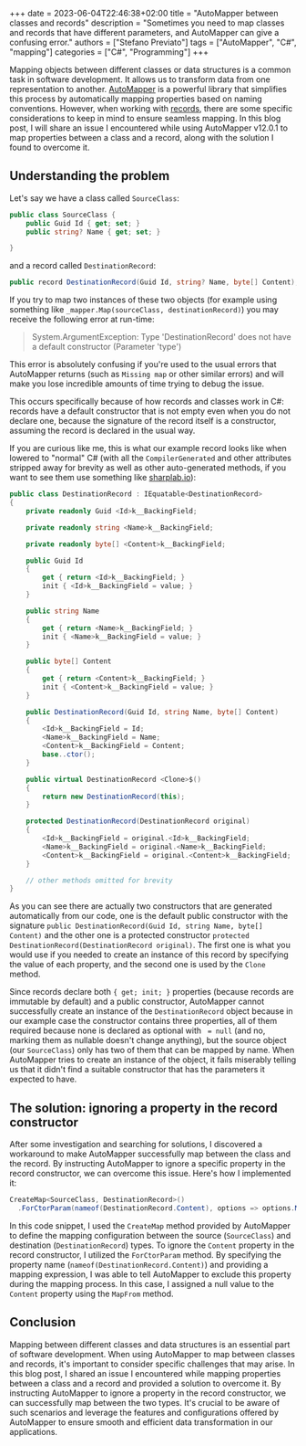 +++
date = 2023-06-04T22:46:38+02:00
title = "AutoMapper between classes and records"
description = "Sometimes you need to map classes and records that have different parameters, and AutoMapper can give a confusing error."
authors = ["Stefano Previato"]
tags = ["AutoMapper", "C#", "mapping"]
categories = ["C#", "Programming"]
+++

Mapping objects between different classes or data structures is a common task in software development. It allows us to transform data from one representation to another. [AutoMapper](https://automapper.org/) is a powerful library that simplifies this process by automatically mapping properties based on naming conventions. However, when working with [records](https://learn.microsoft.com/en-us/dotnet/csharp/language-reference/builtin-types/record), there are some specific considerations to keep in mind to ensure seamless mapping. In this blog post, I will share an issue I encountered while using AutoMapper v12.0.1 to map properties between a class and a record, along with the solution I found to overcome it.

## Understanding the problem

Let's say we have a class called `SourceClass`:

```csharp
public class SourceClass {
    public Guid Id { get; set; }
    public string? Name { get; set; }

}
```

and a record called `DestinationRecord`:

```csharp
public record DestinationRecord(Guid Id, string? Name, byte[] Content);
```

If you try to map two instances of these two objects (for example using something like `_mapper.Map(sourceClass, destinationRecord)`) you may receive the following error at run-time:

> System.ArgumentException: Type 'DestinationRecord' does not have a default constructor (Parameter 'type')

This error is absolutely confusing if you're used to the usual errors that AutoMapper returns (such as `Missing map` or other similar errors) and will make you lose incredible amounts of time trying to debug the issue.

This occurs specifically because of how records and classes work in C#: records have a default constructor that is not empty even when you do not declare one, because the signature of the record itself is a constructor, assuming the record is declared in the usual way.

If you are curious like me, this is what our example record looks like when lowered to "normal" C# (with all the `CompilerGenerated` and other attributes stripped away for brevity as well as other auto-generated methods, if you want to see them use something like [sharplab.io](https://sharplab.io/)):

```csharp
public class DestinationRecord : IEquatable<DestinationRecord>
{
    private readonly Guid <Id>k__BackingField;

    private readonly string <Name>k__BackingField;

    private readonly byte[] <Content>k__BackingField;

    public Guid Id
    {
        get { return <Id>k__BackingField; }
        init { <Id>k__BackingField = value; }
    }

    public string Name
    {
        get { return <Name>k__BackingField; }
        init { <Name>k__BackingField = value; }
    }

    public byte[] Content
    {
        get { return <Content>k__BackingField; }
        init { <Content>k__BackingField = value; }
    }

    public DestinationRecord(Guid Id, string Name, byte[] Content)
    {
        <Id>k__BackingField = Id;
        <Name>k__BackingField = Name;
        <Content>k__BackingField = Content;
        base..ctor();
    }

    public virtual DestinationRecord <Clone>$()
    {
        return new DestinationRecord(this);
    }

    protected DestinationRecord(DestinationRecord original)
    {
        <Id>k__BackingField = original.<Id>k__BackingField;
        <Name>k__BackingField = original.<Name>k__BackingField;
        <Content>k__BackingField = original.<Content>k__BackingField;
    }

    // other methods omitted for brevity
}
```

As you can see there are actually two constructors that are generated automatically from our code, one is the default public constructor with the signature `public DestinationRecord(Guid Id, string Name, byte[] Content)` and the other one is a protected constructor `protected DestinationRecord(DestinationRecord original)`. The first one is what you would use if you needed to create an instance of this record by specifying the value of each property, and the second one is used by the `Clone` method.

Since records declare both `{ get; init; }` properties (because records are immutable by default) and a public constructor, AutoMapper cannot successfully create an instance of the `DestinationRecord` object because in our example case the constructor contains three properties, all of them required because none is declared as optional with ` = null` (and no, marking them as nullable doesn't change anything), but the source object (our `SourceClass`) only has two of them that can be mapped by name. When AutoMapper tries to create an instance of the object, it fails miserably telling us that it didn't find a suitable constructor that has the parameters it expected to have.

## The solution: ignoring a property in the record constructor

After some investigation and searching for solutions, I discovered a workaround to make AutoMapper successfully map between the class and the record. By instructing AutoMapper to ignore a specific property in the record constructor, we can overcome this issue. Here's how I implemented it:

```csharp
CreateMap<SourceClass, DestinationRecord>()
  .ForCtorParam(nameof(DestinationRecord.Content), options => options.MapFrom(source => (byte[])null!));
```

In this code snippet, I used the `CreateMap` method provided by AutoMapper to define the mapping configuration between the source (`SourceClass`) and destination (`DestinationRecord`) types. To ignore the `Content` property in the record constructor, I utilized the `ForCtorParam` method. By specifying the property name (`nameof(DestinationRecord.Content)`) and providing a mapping expression, I was able to tell AutoMapper to exclude this property during the mapping process. In this case, I assigned a null value to the `Content` property using the `MapFrom` method.

## Conclusion

Mapping between different classes and data structures is an essential part of software development. When using AutoMapper to map between classes and records, it's important to consider specific challenges that may arise. In this blog post, I shared an issue I encountered while mapping properties between a class and a record and provided a solution to overcome it. By instructing AutoMapper to ignore a property in the record constructor, we can successfully map between the two types. It's crucial to be aware of such scenarios and leverage the features and configurations offered by AutoMapper to ensure smooth and efficient data transformation in our applications.
